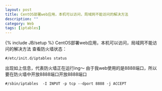 ```yaml
---
layout: post
title: CentOS部署web应用，本机可以访问，局域网不能访问的解决方法
description: ""
category: Web
tags: [iptables]
---
```

{% include JB/setup %}
CentOS部署web应用，本机可以访问，局域网不能访问的解决方法
查看防火墙状态：

    #/etc/init.d/iptables status
出现如上信息，代表防火墙正在运行ing～
由于我web使用的是8888端口，所以要在防火墙中开放8888端口开放8888端口

    #/sbin/iptables  -I INPUT -p tcp --dport 8888 -j ACCEPT